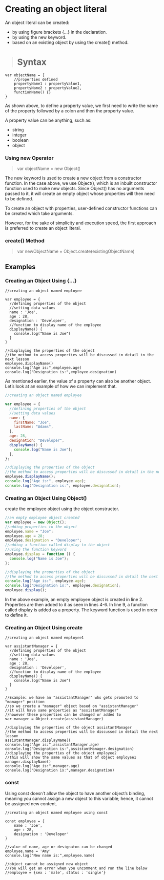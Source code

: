 # Creating an object literal

An object literal can be created:

- by using figure brackets {...} in the declaration.
- by using the new keyword.
- based on an existing object by using the create() method.

> # Syntax

```JS
var objectName = {
    //properties defined
    propertyName1 : propertyValue1,
    propertyName2 : propertyValue2,
    functionName() {}
}
```

As shown above, to define a property value, we first need to write the name of the property followed by a colon and then the property value.

A property value can be anything, such as:

- string
- integer
- boolean
- object

### Using new Operator

> var objectName = new Object()

The new keyword is used to create a new object from a constructor function. In the case above, we use Object(), which is an inbuilt constructor function used to make new objects. Since Object() has no arguments passed to it, it will create an empty object whose properties will then need to be defined.

To create an object with properties, user-defined constructor functions can be created which take arguments.

However, for the sake of simplicity and execution speed, the first approach is preferred to create an object literal.

### create() Method

> var newObjectName = Object.create(existingObjectName)

## Examples

### Creating an Object Using {...}

```JS
//creating an object named employee

var employee = {
  //defining properties of the object
  //setting data values
  name : 'Joe',
  age : 28,
  designation : 'Developer',
  //function to display name of the employee
  displayName() {
    console.log("Name is Joe")
  }
}

//displaying the properties of the object
//the method to access properties will be discussed in detail in the next lesson
employee.displayName()
console.log("Age is:",employee.age)
console.log("Designation is:",employee.designation)
```

As mentioned earlier, the value of a property can also be another object. Let’s look at an example of how we can implement that.

```javascript
//creating an object named employee

var employee = {
  //defining properties of the object
  //setting data values
  name: {
    firstName: "Joe",
    lastName: "Adams",
  },
  age: 28,
  designation: "Developer",
  displayName() {
    console.log("Name is Joe");
  },
};

//displaying the properties of the object
//the method to access properties will be discussed in detail in the next lesson
employee.displayName();
console.log("Age is:", employee.age);
console.log("Designation is:", employee.designation);
```

### Creating an Object Using Object()

create the employee object using the object constructor.

```javascript
//an empty employee object created
var employee = new Object();
//adding properties to the object
employee.name = "Joe";
employee.age = 28;
employee.designation = "Developer";
//adding a function called display to the object
//using the function keyword
employee.display = function () {
  console.log("Name is Joe");
};

//displaying the properties of the object
//the method to access properties will be discussed in detail the next lesson
console.log("Age is:", employee.age);
console.log("Designation is:", employee.designation);
employee.display();
```

In the above example, an empty employee object is created in line 2. Properties are then added to it as seen in lines 4-6. In line 9, a function called display is added as a property. The keyword function is used in order to define it.

### Creating an Object Using create

```JS
//creating an object named employee1

var assistantManager = {
  //defining properties of the object
  //setting data values
  name : 'Joe',
  age : 28,
  designation : 'Developer',
  //function to display name of the employee
  displayName() {
    console.log("Name is Joe")
  }
}

//Example: we have an "assistantManager" who gets promoted to "manager" position
//so we create a "manager" object based on "assistantManager"
//it will have same properties as "assistantManager"
//however these properties can be changed or added to
var manager = Object.create(assistantManager)

//displaying the properties of the object assistantManager
//the method to access properties will be discussed in detail the next lesson
assistantManager.displayName()
console.log("Age is:",assistantManager.age)
console.log("Designation is:",assistantManager.designation)
//displaying the properties of the object employee2
//this will show the same values as that of object employee1
manager.displayName()
console.log("Age is:",manager.age)
console.log("Designation is:",manager.designation)
```

### const

Using const doesn’t allow the object to have another object’s binding, meaning you cannot assign a new object to this variable; hence, it cannot be assigned new content.

```JS
//creating an object named employee using const

const employee = {
    name : 'Joe',
    age : 28,
    designation : 'Developer'
}

//value of name, age or designaton can be changed
employee.name = 'Amy'
console.log("New name is:",employee.name)

//object cannot be assigned new object
//You will get an error when you uncomment and run the line below
//employee = {sex : 'male', status : 'single'}
```
